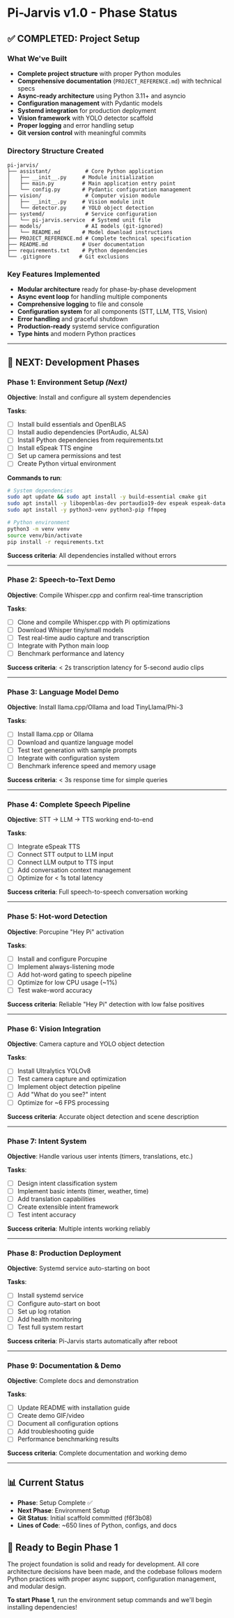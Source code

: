 # Pi-Jarvis v1.0 - Phase Status

## ✅ **COMPLETED: Project Setup**

### What We've Built
- **Complete project structure** with proper Python modules
- **Comprehensive documentation** (`PROJECT_REFERENCE.md`) with technical specs
- **Async-ready architecture** using Python 3.11+ and asyncio
- **Configuration management** with Pydantic models
- **Systemd integration** for production deployment
- **Vision framework** with YOLO detector scaffold
- **Proper logging** and error handling setup
- **Git version control** with meaningful commits

### Directory Structure Created
```
pi-jarvis/
├── assistant/           # Core Python application
│   ├── __init__.py     # Module initialization
│   ├── main.py         # Main application entry point
│   └── config.py       # Pydantic configuration management
├── vision/              # Computer vision module
│   ├── __init__.py     # Vision module init
│   └── detector.py     # YOLO object detection
├── systemd/             # Service configuration
│   └── pi-jarvis.service  # Systemd unit file
├── models/              # AI models (git-ignored)
│   └── README.md       # Model download instructions
├── PROJECT_REFERENCE.md # Complete technical specification
├── README.md           # User documentation
├── requirements.txt    # Python dependencies
└── .gitignore         # Git exclusions
```

### Key Features Implemented
- **Modular architecture** ready for phase-by-phase development
- **Async event loop** for handling multiple components
- **Comprehensive logging** to file and console
- **Configuration system** for all components (STT, LLM, TTS, Vision)
- **Error handling** and graceful shutdown
- **Production-ready** systemd service configuration
- **Type hints** and modern Python practices

---

## 🚀 **NEXT: Development Phases**

### Phase 1: Environment Setup *(Next)*
**Objective**: Install and configure all system dependencies

**Tasks**:
- [ ] Install build essentials and OpenBLAS
- [ ] Install audio dependencies (PortAudio, ALSA)
- [ ] Install Python dependencies from requirements.txt
- [ ] Install eSpeak TTS engine
- [ ] Set up camera permissions and test
- [ ] Create Python virtual environment

**Commands to run**:
```bash
# System dependencies
sudo apt update && sudo apt install -y build-essential cmake git
sudo apt install -y libopenblas-dev portaudio19-dev espeak espeak-data
sudo apt install -y python3-venv python3-pip ffmpeg

# Python environment
python3 -m venv venv
source venv/bin/activate
pip install -r requirements.txt
```

**Success criteria**: All dependencies installed without errors

---

### Phase 2: Speech-to-Text Demo
**Objective**: Compile Whisper.cpp and confirm real-time transcription

**Tasks**:
- [ ] Clone and compile Whisper.cpp with Pi optimizations
- [ ] Download Whisper tiny/small models
- [ ] Test real-time audio capture and transcription
- [ ] Integrate with Python main loop
- [ ] Benchmark performance and latency

**Success criteria**: < 2s transcription latency for 5-second audio clips

---

### Phase 3: Language Model Demo  
**Objective**: Install llama.cpp/Ollama and load TinyLlama/Phi-3

**Tasks**:
- [ ] Install llama.cpp or Ollama
- [ ] Download and quantize language model
- [ ] Test text generation with sample prompts
- [ ] Integrate with configuration system
- [ ] Benchmark inference speed and memory usage

**Success criteria**: < 3s response time for simple queries

---

### Phase 4: Complete Speech Pipeline
**Objective**: STT → LLM → TTS working end-to-end

**Tasks**:
- [ ] Integrate eSpeak TTS
- [ ] Connect STT output to LLM input
- [ ] Connect LLM output to TTS input
- [ ] Add conversation context management
- [ ] Optimize for < 1s total latency

**Success criteria**: Full speech-to-speech conversation working

---

### Phase 5: Hot-word Detection
**Objective**: Porcupine "Hey Pi" activation

**Tasks**:
- [ ] Install and configure Porcupine
- [ ] Implement always-listening mode
- [ ] Add hot-word gating to speech pipeline
- [ ] Optimize for low CPU usage (~1%)
- [ ] Test wake-word accuracy

**Success criteria**: Reliable "Hey Pi" detection with low false positives

---

### Phase 6: Vision Integration
**Objective**: Camera capture and YOLO object detection

**Tasks**:
- [ ] Install Ultralytics YOLOv8
- [ ] Test camera capture and optimization
- [ ] Implement object detection pipeline
- [ ] Add "What do you see?" intent
- [ ] Optimize for ~6 FPS processing

**Success criteria**: Accurate object detection and scene description

---

### Phase 7: Intent System
**Objective**: Handle various user intents (timers, translations, etc.)

**Tasks**:
- [ ] Design intent classification system
- [ ] Implement basic intents (timer, weather, time)
- [ ] Add translation capabilities
- [ ] Create extensible intent framework
- [ ] Test intent accuracy

**Success criteria**: Multiple intents working reliably

---

### Phase 8: Production Deployment
**Objective**: Systemd service auto-starting on boot

**Tasks**:
- [ ] Install systemd service
- [ ] Configure auto-start on boot
- [ ] Set up log rotation
- [ ] Add health monitoring
- [ ] Test full system restart

**Success criteria**: Pi-Jarvis starts automatically after reboot

---

### Phase 9: Documentation & Demo
**Objective**: Complete docs and demonstration

**Tasks**:
- [ ] Update README with installation guide
- [ ] Create demo GIF/video
- [ ] Document all configuration options
- [ ] Add troubleshooting guide
- [ ] Performance benchmarking results

**Success criteria**: Complete documentation and working demo

---

## 📊 **Current Status**
- **Phase**: Setup Complete ✅
- **Next Phase**: Environment Setup
- **Git Status**: Initial scaffold committed (f6f3b08)
- **Lines of Code**: ~650 lines of Python, configs, and docs

## 🎯 **Ready to Begin Phase 1**

The project foundation is solid and ready for development. All core architecture decisions have been made, and the codebase follows modern Python practices with proper async support, configuration management, and modular design.

**To start Phase 1**, run the environment setup commands and we'll begin installing dependencies!